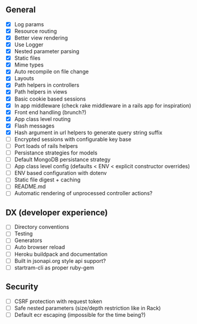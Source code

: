 ## General

- [x] Log params
- [x] Resource routing
- [x] Better view rendering
- [x] Use Logger
- [x] Nested parameter parsing
- [x] Static files
- [x] Mime types
- [x] Auto recompile on file change
- [x] Layouts
- [x] Path helpers in controllers
- [x] Path helpers in views
- [x] Basic cookie based sessions
- [x] In app middleware (check rake middleware in a rails app for inspiration)
- [x] Front end handling (brunch?)
- [x] App class level routing
- [x] Flash messages
- [x] Hash argument in url helpers to generate query string suffix
- [ ] Encrypted sessions with configurable key base
- [ ] Port loads of rails helpers
- [ ] Persistance strategies for models
- [ ] Default MongoDB persistance strategy
- [ ] App class level config (defaults < ENV < explicit constructor overrides)
- [ ] ENV based configuration with dotenv
- [ ] Static file digest + caching
- [ ] README.md
- [ ] Automatic rendering of unprocessed controller actions?

## DX (developer experience)

- [ ] Directory conventions
- [ ] Testing
- [ ] Generators
- [ ] Auto browser reload
- [ ] Heroku buildpack and documentation
- [ ] Built in jsonapi.org style api support?
- [ ] startram-cli as proper ruby-gem

## Security

- [ ] CSRF protection with request token
- [ ] Safe nested parameters (size/depth restriction like in Rack)
- [ ] Default ecr escaping (impossible for the time being?)
